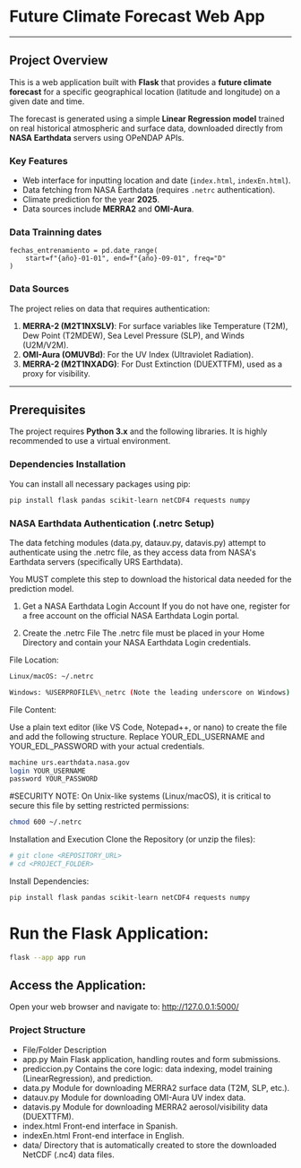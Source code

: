 # Future Climate Forecast Web App 
---

## Project Overview

This is a web application built with **Flask** that provides a **future climate forecast** for a specific geographical location (latitude and longitude) on a given date and time.

The forecast is generated using a simple **Linear Regression model** trained on real historical atmospheric and surface data, downloaded directly from **NASA Earthdata** servers using OPeNDAP APIs.

### Key Features
* Web interface for inputting location and date (`index.html`, `indexEn.html`).
* Data fetching from NASA Earthdata (requires `.netrc` authentication).
* Climate prediction for the year **2025**.
* Data sources include **MERRA2** and **OMI-Aura**.

### Data Trainning dates
    fechas_entrenamiento = pd.date_range(
        start=f"{año}-01-01", end=f"{año}-09-01", freq="D"
    )

### Data Sources
The project relies on data that requires authentication:
1.  **MERRA-2 (M2T1NXSLV)**: For surface variables like Temperature (T2M), Dew Point (T2MDEW), Sea Level Pressure (SLP), and Winds (U2M/V2M).
2.  **OMI-Aura (OMUVBd)**: For the UV Index (Ultraviolet Radiation).
3.  **MERRA-2 (M2T1NXADG)**: For Dust Extinction (DUEXTTFM), used as a proxy for visibility.

---

## Prerequisites

The project requires **Python 3.x** and the following libraries. It is highly recommended to use a virtual environment.

### Dependencies Installation

You can install all necessary packages using pip:

```bash
pip install flask pandas scikit-learn netCDF4 requests numpy
```
### NASA Earthdata Authentication (.netrc Setup)
The data fetching modules (data.py, datauv.py, datavis.py) attempt to authenticate using the .netrc file, as they access data from NASA's Earthdata servers (specifically URS Earthdata).

You MUST complete this step to download the historical data needed for the prediction model.

1. Get a NASA Earthdata Login Account
If you do not have one, register for a free account on the official NASA Earthdata Login portal.

2. Create the .netrc File
The .netrc file must be placed in your Home Directory and contain your NASA Earthdata Login credentials.

File Location:
```bash
Linux/macOS: ~/.netrc
```

```bash
Windows: %USERPROFILE%\_netrc (Note the leading underscore on Windows).
```
File Content:

Use a plain text editor (like VS Code, Notepad++, or nano) to create the file and add the following structure. Replace YOUR_EDL_USERNAME and YOUR_EDL_PASSWORD with your actual credentials.

```bash
machine urs.earthdata.nasa.gov
login YOUR_USERNAME
password YOUR_PASSWORD
```
#SECURITY NOTE: On Unix-like systems (Linux/macOS), it is critical to secure this file by setting restricted permissions:

```bash
chmod 600 ~/.netrc
```
Installation and Execution
Clone the Repository (or unzip the files):
```bash
# git clone <REPOSITORY_URL>
# cd <PROJECT_FOLDER>
```
Install Dependencies:
```bash
pip install flask pandas scikit-learn netCDF4 requests numpy
```

# Run the Flask Application:

```bash
flask --app app run 
```
## Access the Application:

Open your web browser and navigate to: http://127.0.0.1:5000/

### Project Structure

* File/Folder	Description
* app.py	Main Flask application, handling routes and form submissions.
* prediccion.py	Contains the core logic: data indexing, model training (LinearRegression), and prediction.
* data.py	Module for downloading MERRA2 surface data (T2M, SLP, etc.).
* datauv.py	Module for downloading OMI-Aura UV index data.
* datavis.py	Module for downloading MERRA2 aerosol/visibility data (DUEXTTFM).
* index.html	Front-end interface in Spanish.
* indexEn.html	Front-end interface in English.
* data/	Directory that is automatically created to store the downloaded NetCDF (.nc4) data files.
